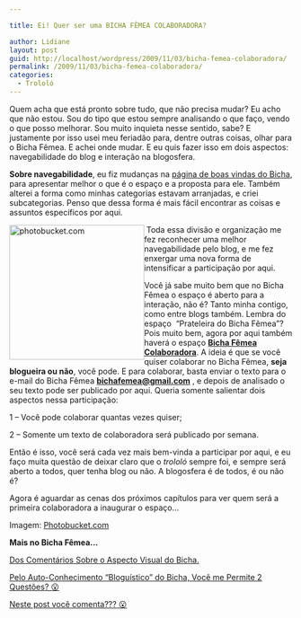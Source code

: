 ```yaml
---

title: Ei! Quer ser uma BICHA FÊMEA COLABORADORA?

author: Lidiane
layout: post
guid: http://localhost/wordpress/2009/11/03/bicha-femea-colaboradora/
permalink: /2009/11/03/bicha-femea-colaboradora/
categories:
  - Trololó
---
```

Quem acha que está pronto sobre tudo, que não precisa mudar? Eu acho que não estou. Sou do tipo que estou sempre analisando o que faço, vendo o que posso melhorar. Sou muito inquieta nesse sentido, sabe? E justamente por isso usei meu feriadão para, dentre outras coisas, olhar para o Bicha Fêmea. E achei onde mudar. E eu quis fazer isso em dois aspectos: navegabilidade do blog e interação na blogosfera.

**Sobre navegabilidade**, eu fiz mudanças na [página de boas vindas do Bicha](http://www.trololodemulher.com.br/about/), para apresentar melhor o que é o espaço e a proposta para ele. Também alterei a forma como minhas categorias estavam arranjadas, e criei subcategorias. Penso que dessa forma é mais fácil encontrar as coisas e assuntos específicos por aqui.

[<img style="display: inline; margin-left: 0; margin-right: 0; border-width: 0;" title="photobucket.com" src="http://www.trololodemulher.com.br/blog/wp-content/uploads/2009/11/photobucket-com_thumb.png" border="0" alt="photobucket.com" width="240" height="240" align="left" />](http://www.trololodemulher.com.br/blog/wp-content/uploads/2009/11/photobucket-com.png) Toda essa divisão e organização me fez reconhecer uma melhor navegabilidade pelo blog, e me fez enxergar uma nova forma de intensificar a participação por aqui. 

Você já sabe muito bem que no Bicha Fêmea o espaço é aberto para a interação, não é? Tanto minha contigo, como entre blogs também. Lembra do espaço  &#8220;Prateleira do Bicha Fêmea&#8221;? Pois muito bem, agora por aqui também haverá o espaço **<a href="http://www.trololodemulher.com.br/colabore/" target="_self">Bicha Fêmea Colaboradora</a>**. A ideia é que se você quiser colaborar no Bicha Fêmea, **seja blogueira ou não**, você pode. E para colaborar, basta enviar o texto para o e-mail do Bicha Fêmea **<bichafemea@gmail.com>** , e depois de analisado o seu texto pode ser publicado por aqui. Queria somente salientar dois aspectos nessa participação:

1 – Você pode colaborar quantas vezes quiser;

2 – Somente um texto de colaboradora será publicado por semana.

Então é isso, você será cada vez mais bem-vinda a participar por aqui, e eu faço muita questão de deixar claro que o _trololó_ sempre foi, e sempre será aberto a todos, quer tenha blog ou não. A blogosfera é de todos, é ou não é?

Agora é aguardar as cenas dos próximos capítulos para ver quem será a primeira colaboradora a inaugurar o espaço…

Imagem: [Photobucket.com](http://photobucket.com/)

**Mais no Bicha Fêmea…**

[Dos Comentários Sobre o Aspecto Visual do Bicha.](http://www.trololodemulher.com.br/2009/08/17/dos-comentrios-sobre-o-aspecto-visual-do-bicha/)

[Pelo Auto-Conhecimento “Bloguístico” do Bicha, Você me Permite 2 Questões? 😮](http://www.trololodemulher.com.br/2009/07/09/pelo-auto-conhecimento-blogustico-do-bicha-voc-me-permite-2-questes-o/)

[Neste post você comenta??? 😮](http://www.trololodemulher.com.br/2009/05/19/neste-post-voc-comenta-o/)
